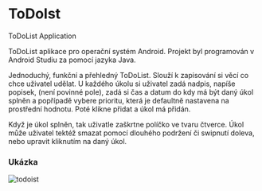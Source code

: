 # ToDoIst
ToDoList Application

ToDoList aplikace pro operační systém Android. Projekt byl programován v Android Studiu za pomocí jazyka Java. 

Jednoduchý, funkční a přehledný ToDoList. Slouží k zapisování si věcí co chce uživatel udělat. U každého úkolu si uživatel zadá nadpis, napíše popisek, (není povinné pole), zadá si čas a datum do kdy má být daný úkol splněn a popřípadě vybere prioritu, která je defaultně nastavena na prostřední hodnotu. Poté klikne přidat a úkol má přidán. 

Když je úkol splněn, tak uživatle zaškrtne políčko ve tvaru čtverce. Úkol může uživatel tektéž smazat pomocí dlouhého podržení či swipnutí doleva, nebo upravit kliknutím na daný úkol. 

### Ukázka
![todoist](https://github.com/user-attachments/assets/3e609438-8575-4ad2-b56e-0b0c9ddb2d99)
